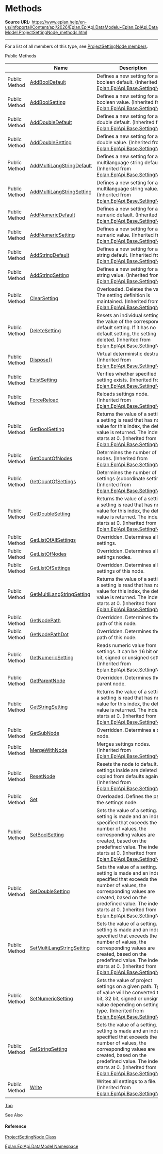 # Methods

**Source URL:** https://www.eplan.help/en-us/Infoportal/Content/api/2026/Eplan.EplApi.DataModelu~Eplan.EplApi.DataModel.ProjectSettingNode_methods.html

---

For a list of all members of this type, see [ProjectSettingNode members](Eplan.EplApi.DataModelu~Eplan.EplApi.DataModel.ProjectSettingNode_members.html).

Public Methods

|  | Name | Description |
| --- | --- | --- |
| Public Method | [AddBoolDefault](Eplan.EplApi.Baseu~Eplan.EplApi.Base.SettingNode~AddBoolDefault.html) | Defines a new setting for a boolean default. (Inherited from [Eplan.EplApi.Base.SettingNode](Eplan.EplApi.Baseu~Eplan.EplApi.Base.SettingNode.html)) |
| Public Method | [AddBoolSetting](Eplan.EplApi.Baseu~Eplan.EplApi.Base.SettingNode~AddBoolSetting.html) | Defines a new setting for a boolean value. (Inherited from [Eplan.EplApi.Base.SettingNode](Eplan.EplApi.Baseu~Eplan.EplApi.Base.SettingNode.html)) |
| Public Method | [AddDoubleDefault](Eplan.EplApi.Baseu~Eplan.EplApi.Base.SettingNode~AddDoubleDefault.html) | Defines a new setting for a double default. (Inherited from [Eplan.EplApi.Base.SettingNode](Eplan.EplApi.Baseu~Eplan.EplApi.Base.SettingNode.html)) |
| Public Method | [AddDoubleSetting](Eplan.EplApi.Baseu~Eplan.EplApi.Base.SettingNode~AddDoubleSetting.html) | Defines a new setting for a double value. (Inherited from [Eplan.EplApi.Base.SettingNode](Eplan.EplApi.Baseu~Eplan.EplApi.Base.SettingNode.html)) |
| Public Method | [AddMultiLangStringDefault](Eplan.EplApi.Baseu~Eplan.EplApi.Base.SettingNode~AddMultiLangStringDefault.html) | Defines a new setting for a multilanguage string default. (Inherited from [Eplan.EplApi.Base.SettingNode](Eplan.EplApi.Baseu~Eplan.EplApi.Base.SettingNode.html)) |
| Public Method | [AddMultiLangStringSetting](Eplan.EplApi.Baseu~Eplan.EplApi.Base.SettingNode~AddMultiLangStringSetting.html) | Defines a new setting for a multilanguage string value. (Inherited from [Eplan.EplApi.Base.SettingNode](Eplan.EplApi.Baseu~Eplan.EplApi.Base.SettingNode.html)) |
| Public Method | [AddNumericDefault](Eplan.EplApi.Baseu~Eplan.EplApi.Base.SettingNode~AddNumericDefault.html) | Defines a new setting for a numeric default. (Inherited from [Eplan.EplApi.Base.SettingNode](Eplan.EplApi.Baseu~Eplan.EplApi.Base.SettingNode.html)) |
| Public Method | [AddNumericSetting](Eplan.EplApi.Baseu~Eplan.EplApi.Base.SettingNode~AddNumericSetting.html) | Defines a new setting for a numeric value. (Inherited from [Eplan.EplApi.Base.SettingNode](Eplan.EplApi.Baseu~Eplan.EplApi.Base.SettingNode.html)) |
| Public Method | [AddStringDefault](Eplan.EplApi.Baseu~Eplan.EplApi.Base.SettingNode~AddStringDefault.html) | Defines a new setting for a string default. (Inherited from [Eplan.EplApi.Base.SettingNode](Eplan.EplApi.Baseu~Eplan.EplApi.Base.SettingNode.html)) |
| Public Method | [AddStringSetting](Eplan.EplApi.Baseu~Eplan.EplApi.Base.SettingNode~AddStringSetting.html) | Defines a new setting for a string value. (Inherited from [Eplan.EplApi.Base.SettingNode](Eplan.EplApi.Baseu~Eplan.EplApi.Base.SettingNode.html)) |
| Public Method | [ClearSetting](Eplan.EplApi.Baseu~Eplan.EplApi.Base.SettingNode~ClearSetting.html) | Overloaded. Deletes the value. The setting definition is maintained. (Inherited from [Eplan.EplApi.Base.SettingNode](Eplan.EplApi.Baseu~Eplan.EplApi.Base.SettingNode.html)) |
| Public Method | [DeleteSetting](Eplan.EplApi.Baseu~Eplan.EplApi.Base.SettingNode~DeleteSetting.html) | Resets an individual setting to the value of the corresponding default setting. If it has no default setting, the setting is deleted. (Inherited from [Eplan.EplApi.Base.SettingNode](Eplan.EplApi.Baseu~Eplan.EplApi.Base.SettingNode.html)) |
| Public Method | [Dispose()](Eplan.EplApi.Baseu~Eplan.EplApi.Base.SettingNode~Dispose().html) | Virtual deterministic destructor. (Inherited from [Eplan.EplApi.Base.SettingNode](Eplan.EplApi.Baseu~Eplan.EplApi.Base.SettingNode.html)) |
| Public Method | [ExistSetting](Eplan.EplApi.Baseu~Eplan.EplApi.Base.SettingNode~ExistSetting.html) | Verifies whether specified setting exists. (Inherited from [Eplan.EplApi.Base.SettingNode](Eplan.EplApi.Baseu~Eplan.EplApi.Base.SettingNode.html)) |
| Public Method | [ForceReload](Eplan.EplApi.Baseu~Eplan.EplApi.Base.SettingNode~ForceReload.html) | Reloads settings node. (Inherited from [Eplan.EplApi.Base.SettingNode](Eplan.EplApi.Baseu~Eplan.EplApi.Base.SettingNode.html)) |
| Public Method | [GetBoolSetting](Eplan.EplApi.Baseu~Eplan.EplApi.Base.SettingNode~GetBoolSetting.html) | Returns the value of a setting. If a setting is read that has no value for this index, the default value is returned. The index starts at 0. (Inherited from [Eplan.EplApi.Base.SettingNode](Eplan.EplApi.Baseu~Eplan.EplApi.Base.SettingNode.html)) |
| Public Method | [GetCountOfNodes](Eplan.EplApi.Baseu~Eplan.EplApi.Base.SettingNode~GetCountOfNodes.html) | Determines the number of child nodes. (Inherited from [Eplan.EplApi.Base.SettingNode](Eplan.EplApi.Baseu~Eplan.EplApi.Base.SettingNode.html)) |
| Public Method | [GetCountOfSettings](Eplan.EplApi.Baseu~Eplan.EplApi.Base.SettingNode~GetCountOfSettings.html) | Determines the number of child settings (subordinate settings). (Inherited from [Eplan.EplApi.Base.SettingNode](Eplan.EplApi.Baseu~Eplan.EplApi.Base.SettingNode.html)) |
| Public Method | [GetDoubleSetting](Eplan.EplApi.Baseu~Eplan.EplApi.Base.SettingNode~GetDoubleSetting.html) | Returns the value of a setting. If a setting is read that has no value for this index, the default value is returned. The index starts at 0. (Inherited from [Eplan.EplApi.Base.SettingNode](Eplan.EplApi.Baseu~Eplan.EplApi.Base.SettingNode.html)) |
| Public Method | [GetListOfAllSettings](Eplan.EplApi.DataModelu~Eplan.EplApi.DataModel.ProjectSettingNode~GetListOfAllSettings.html) | Overridden. Determines all settings. |
| Public Method | [GetListOfNodes](Eplan.EplApi.DataModelu~Eplan.EplApi.DataModel.ProjectSettingNode~GetListOfNodes.html) | Overridden. Determines all settings nodes. |
| Public Method | [GetListOfSettings](Eplan.EplApi.DataModelu~Eplan.EplApi.DataModel.ProjectSettingNode~GetListOfSettings.html) | Overridden. Determines all settings of this node. |
| Public Method | [GetMultiLangStringSetting](Eplan.EplApi.Baseu~Eplan.EplApi.Base.SettingNode~GetMultiLangStringSetting.html) | Returns the value of a setting. If a setting is read that has no value for this index, the default value is returned. The index starts at 0. (Inherited from [Eplan.EplApi.Base.SettingNode](Eplan.EplApi.Baseu~Eplan.EplApi.Base.SettingNode.html)) |
| Public Method | [GetNodePath](Eplan.EplApi.DataModelu~Eplan.EplApi.DataModel.ProjectSettingNode~GetNodePath.html) | Overridden. Determines the path of this node. |
| Public Method | [GetNodePathDot](Eplan.EplApi.DataModelu~Eplan.EplApi.DataModel.ProjectSettingNode~GetNodePathDot.html) | Overridden. Determines the path of this node. |
| Public Method | [GetNumericSetting](Eplan.EplApi.Baseu~Eplan.EplApi.Base.SettingNode~GetNumericSetting.html) | Reads numeric value from settings. It can be 16 bit or 32 bit, signed or unsigned setting. (Inherited from [Eplan.EplApi.Base.SettingNode](Eplan.EplApi.Baseu~Eplan.EplApi.Base.SettingNode.html)) |
| Public Method | [GetParentNode](Eplan.EplApi.DataModelu~Eplan.EplApi.DataModel.ProjectSettingNode~GetParentNode.html) | Overridden. Determines the parent node. |
| Public Method | [GetStringSetting](Eplan.EplApi.Baseu~Eplan.EplApi.Base.SettingNode~GetStringSetting.html) | Returns the value of a setting. If a setting is read that has no value for this index, the default value is returned. The index starts at 0. (Inherited from [Eplan.EplApi.Base.SettingNode](Eplan.EplApi.Baseu~Eplan.EplApi.Base.SettingNode.html)) |
| Public Method | [GetSubNode](Eplan.EplApi.DataModelu~Eplan.EplApi.DataModel.ProjectSettingNode~GetSubNode.html) | Overridden. Determines a child node. |
| Public Method | [MergeWithNode](Eplan.EplApi.Baseu~Eplan.EplApi.Base.SettingNode~MergeWithNode.html) | Merges settings nodes. (Inherited from [Eplan.EplApi.Base.SettingNode](Eplan.EplApi.Baseu~Eplan.EplApi.Base.SettingNode.html)) |
| Public Method | [ResetNode](Eplan.EplApi.Baseu~Eplan.EplApi.Base.SettingNode~ResetNode.html) | Resets the node to default. All settings inside are deleted and copied from defaults again. (Inherited from [Eplan.EplApi.Base.SettingNode](Eplan.EplApi.Baseu~Eplan.EplApi.Base.SettingNode.html)) |
| Public Method | [Set](Eplan.EplApi.DataModelu~Eplan.EplApi.DataModel.ProjectSettingNode~Set.html) | Overloaded. Defines the path to the settings node. |
| Public Method | [SetBoolSetting](Eplan.EplApi.Baseu~Eplan.EplApi.Base.SettingNode~SetBoolSetting.html) | Sets the value of a setting. If a setting is made and an index is specified that exceeds the number of values, the corresponding values are created, based on the predefined value. The index starts at 0. (Inherited from [Eplan.EplApi.Base.SettingNode](Eplan.EplApi.Baseu~Eplan.EplApi.Base.SettingNode.html)) |
| Public Method | [SetDoubleSetting](Eplan.EplApi.Baseu~Eplan.EplApi.Base.SettingNode~SetDoubleSetting.html) | Sets the value of a setting. If a setting is made and an index is specified that exceeds the number of values, the corresponding values are created, based on the predefined value. The index starts at 0. (Inherited from [Eplan.EplApi.Base.SettingNode](Eplan.EplApi.Baseu~Eplan.EplApi.Base.SettingNode.html)) |
| Public Method | [SetMultiLangStringSetting](Eplan.EplApi.Baseu~Eplan.EplApi.Base.SettingNode~SetMultiLangStringSetting.html) | Sets the value of a setting. If a setting is made and an index is specified that exceeds the number of values, the corresponding values are created, based on the predefined value. The index starts at 0. (Inherited from [Eplan.EplApi.Base.SettingNode](Eplan.EplApi.Baseu~Eplan.EplApi.Base.SettingNode.html)) |
| Public Method | [SetNumericSetting](Eplan.EplApi.Baseu~Eplan.EplApi.Base.SettingNode~SetNumericSetting.html) | Sets the value of project settings on a given path. Type of value will be converted to 16 bit, 32 bit, signed or unsigned value depending on setting type. (Inherited from [Eplan.EplApi.Base.SettingNode](Eplan.EplApi.Baseu~Eplan.EplApi.Base.SettingNode.html)) |
| Public Method | [SetStringSetting](Eplan.EplApi.Baseu~Eplan.EplApi.Base.SettingNode~SetStringSetting.html) | Sets the value of a setting. If a setting is made and an index is specified that exceeds the number of values, the corresponding values are created, based on the predefined value. The index starts at 0. (Inherited from [Eplan.EplApi.Base.SettingNode](Eplan.EplApi.Baseu~Eplan.EplApi.Base.SettingNode.html)) |
| Public Method | [Write](Eplan.EplApi.Baseu~Eplan.EplApi.Base.SettingNode~Write.html) | Writes all settings to a file. (Inherited from [Eplan.EplApi.Base.SettingNode](Eplan.EplApi.Baseu~Eplan.EplApi.Base.SettingNode.html)) |

[Top](#top)

See Also

#### Reference

[ProjectSettingNode Class](Eplan.EplApi.DataModelu~Eplan.EplApi.DataModel.ProjectSettingNode.html)
  
[Eplan.EplApi.DataModel Namespace](Eplan.EplApi.DataModelu~Eplan.EplApi.DataModel_namespace.html)